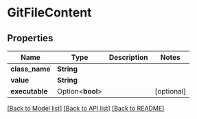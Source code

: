 # GitFileContent

## Properties

Name | Type | Description | Notes
------------ | ------------- | ------------- | -------------
**class_name** | **String** |  | 
**value** | **String** |  | 
**executable** | Option<**bool**> |  | [optional]

[[Back to Model list]](../README.md#documentation-for-models) [[Back to API list]](../README.md#documentation-for-api-endpoints) [[Back to README]](../README.md)


